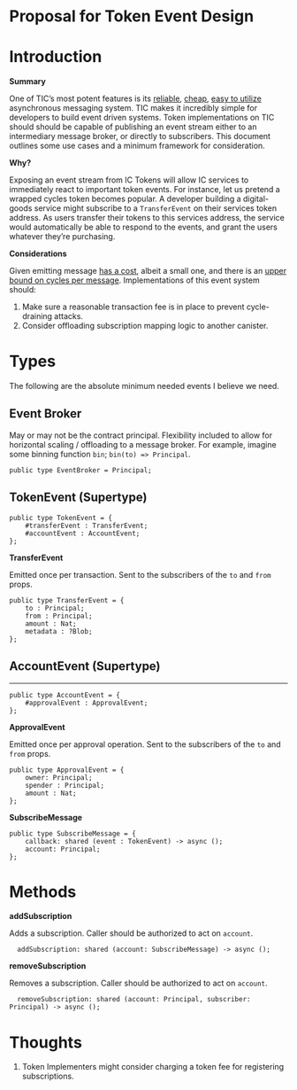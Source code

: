 # Proposal for Token Event Design

# Introduction

**Summary**

One of TIC’s most potent features is its [reliable](https://sdk.dfinity.org/docs/language-guide/motoko-introduction.html#_asynchronous_messaging_and_type_sound_execution), [cheap](https://github.com/dfinity/ic/blob/779549eccfcf61ac702dfc2ee6d76ffdc2db1f7f/rs/config/src/subnet_config.rs#L152), [easy to utilize](https://sdk.dfinity.org/docs/language-guide/actors-async.html) asynchronous messaging system. TIC makes it incredibly simple for developers to build event driven systems. Token implementations on TIC should should be capable of publishing an event stream either to an intermediary message broker, or directly to subscribers. This document outlines some use cases and a minimum framework for consideration.
 
**Why?**

Exposing an event stream from IC Tokens will allow IC services to immediately react to important token events. For instance, let us pretend a wrapped cycles token becomes popular. A developer building a digital-goods service might subscribe to a `TransferEvent` on their services token address. As users transfer their tokens to this services address, the service would automatically be able to respond to the events, and grant the users whatever they’re purchasing. 


**Considerations**

Given emitting message [has a cost](https://github.com/dfinity/ic/blob/779549eccfcf61ac702dfc2ee6d76ffdc2db1f7f/rs/config/src/subnet_config.rs#L152), albeit a small one, and there is an [upper bound on cycles per message](https://github.com/dfinity/ic/blob/779549eccfcf61ac702dfc2ee6d76ffdc2db1f7f/rs/config/src/subnet_config.rs#L11). Implementations of this event system should:

1. Make sure a reasonable transaction fee is in place to prevent cycle-draining attacks.
2. Consider offloading subscription mapping logic to another canister.
# Types

The following are the absolute minimum needed events I believe we need.


## Event Broker

May or may not be the contract principal. Flexibility included to allow for horizontal scaling / offloading to a message broker. For example, imagine some binning function `bin`;  `bin(to) => Principal`.


    public type EventBroker = Principal;


## TokenEvent (Supertype)


    public type TokenEvent = {
        #transferEvent : TransferEvent;
        #accountEvent : AccountEvent;
    };

**TransferEvent**

Emitted once per transaction. Sent to the subscribers of the `to` and `from` props.


    public type TransferEvent = {
        to : Principal;
        from : Principal;
        amount : Nat;
        metadata : ?Blob;
    };


## AccountEvent (Supertype)

****
    public type AccountEvent = {
        #approvalEvent : ApprovalEvent;
    };

**ApprovalEvent**

Emitted once per approval operation. Sent to the subscribers of the `to` and `from` props.


    public type ApprovalEvent = {
        owner: Principal;
        spender : Principal;
        amount : Nat;
    };

**SubscribeMessage**


    public type SubscribeMessage = {
        callback: shared (event : TokenEvent) -> async ();
        account: Principal;
    };
# Methods

**addSubscription**

Adds a subscription. Caller should be authorized to act on `account`.


      addSubscription: shared (account: SubscribeMessage) -> async ();

**removeSubscription**

Removes a subscription. Caller should be authorized to act on `account`.


      removeSubscription: shared (account: Principal, subscriber: Principal) -> async ();
# Thoughts
1. Token Implementers might consider charging a token fee for registering subscriptions.


